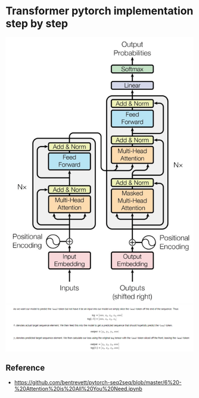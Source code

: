 # Transformer pytorch implementation step by step

![Transformer](../images/Transformer.png)
![Transformer1](../images/trans1.png)

## Reference
- https://github.com/bentrevett/pytorch-seq2seq/blob/master/6%20-%20Attention%20is%20All%20You%20Need.ipynb
